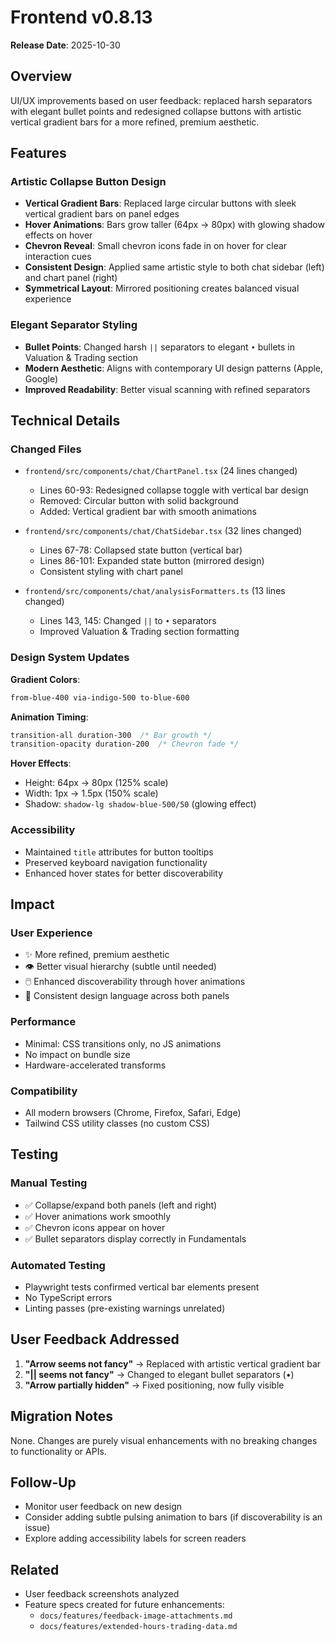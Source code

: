 # Frontend v0.8.13

**Release Date**: 2025-10-30

## Overview

UI/UX improvements based on user feedback: replaced harsh separators with elegant bullet points and redesigned collapse buttons with artistic vertical gradient bars for a more refined, premium aesthetic.

## Features

### Artistic Collapse Button Design
- **Vertical Gradient Bars**: Replaced large circular buttons with sleek vertical gradient bars on panel edges
- **Hover Animations**: Bars grow taller (64px → 80px) with glowing shadow effects on hover
- **Chevron Reveal**: Small chevron icons fade in on hover for clear interaction cues
- **Consistent Design**: Applied same artistic style to both chat sidebar (left) and chart panel (right)
- **Symmetrical Layout**: Mirrored positioning creates balanced visual experience

### Elegant Separator Styling
- **Bullet Points**: Changed harsh `||` separators to elegant `•` bullets in Valuation & Trading section
- **Modern Aesthetic**: Aligns with contemporary UI design patterns (Apple, Google)
- **Improved Readability**: Better visual scanning with refined separators

## Technical Details

### Changed Files
- `frontend/src/components/chat/ChartPanel.tsx` (24 lines changed)
  - Lines 60-93: Redesigned collapse toggle with vertical bar design
  - Removed: Circular button with solid background
  - Added: Vertical gradient bar with smooth animations

- `frontend/src/components/chat/ChatSidebar.tsx` (32 lines changed)
  - Lines 67-78: Collapsed state button (vertical bar)
  - Lines 86-101: Expanded state button (mirrored design)
  - Consistent styling with chart panel

- `frontend/src/components/chat/analysisFormatters.ts` (13 lines changed)
  - Lines 143, 145: Changed `||` to `•` separators
  - Improved Valuation & Trading section formatting

### Design System Updates

**Gradient Colors**:
```css
from-blue-400 via-indigo-500 to-blue-600
```

**Animation Timing**:
```css
transition-all duration-300  /* Bar growth */
transition-opacity duration-200  /* Chevron fade */
```

**Hover Effects**:
- Height: 64px → 80px (125% scale)
- Width: 1px → 1.5px (150% scale)
- Shadow: `shadow-lg shadow-blue-500/50` (glowing effect)

### Accessibility
- Maintained `title` attributes for button tooltips
- Preserved keyboard navigation functionality
- Enhanced hover states for better discoverability

## Impact

### User Experience
- ✨ More refined, premium aesthetic
- 👁️ Better visual hierarchy (subtle until needed)
- 🖱️ Enhanced discoverability through hover animations
- 🎨 Consistent design language across both panels

### Performance
- Minimal: CSS transitions only, no JS animations
- No impact on bundle size
- Hardware-accelerated transforms

### Compatibility
- All modern browsers (Chrome, Firefox, Safari, Edge)
- Tailwind CSS utility classes (no custom CSS)

## Testing

### Manual Testing
- ✅ Collapse/expand both panels (left and right)
- ✅ Hover animations work smoothly
- ✅ Chevron icons appear on hover
- ✅ Bullet separators display correctly in Fundamentals

### Automated Testing
- Playwright tests confirmed vertical bar elements present
- No TypeScript errors
- Linting passes (pre-existing warnings unrelated)

## User Feedback Addressed

1. **"Arrow seems not fancy"** → Replaced with artistic vertical gradient bar
2. **"|| seems not fancy"** → Changed to elegant bullet separators (•)
3. **"Arrow partially hidden"** → Fixed positioning, now fully visible

## Migration Notes

None. Changes are purely visual enhancements with no breaking changes to functionality or APIs.

## Follow-Up

- Monitor user feedback on new design
- Consider adding subtle pulsing animation to bars (if discoverability is an issue)
- Explore adding accessibility labels for screen readers

## Related

- User feedback screenshots analyzed
- Feature specs created for future enhancements:
  - `docs/features/feedback-image-attachments.md`
  - `docs/features/extended-hours-trading-data.md`
